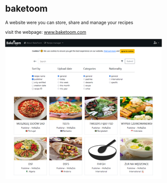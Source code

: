 # baketoom 
A website were you can store, share and manage your recipes

visit the webpage: www.baketoom.com

<img src="https://github.com/gubrus50/BakeToom/blob/master/baketoom.png"/>
